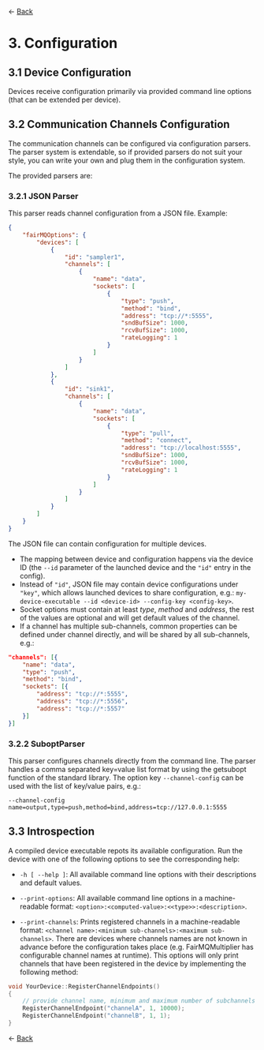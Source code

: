 ← [Back](../README.md)

# 3. Configuration

## 3.1 Device Configuration

Devices receive configuration primarily via provided command line options (that can be extended per device).

## 3.2 Communication Channels Configuration

The communication channels can be configured via configuration parsers. The parser system is extendable, so if provided parsers do not suit your style, you can write your own and plug them in the configuration system.

The provided parsers are:

### 3.2.1 JSON Parser

This parser reads channel configuration from a JSON file. Example:

```JSON
{
    "fairMQOptions": {
        "devices": [
            {
                "id": "sampler1",
                "channels": [
                    {
                        "name": "data",
                        "sockets": [
                            {
                                "type": "push",
                                "method": "bind",
                                "address": "tcp://*:5555",
                                "sndBufSize": 1000,
                                "rcvBufSize": 1000,
                                "rateLogging": 1
                            }
                        ]
                    }
                ]
            },
            {
                "id": "sink1",
                "channels": [
                    {
                        "name": "data",
                        "sockets": [
                            {
                                "type": "pull",
                                "method": "connect",
                                "address": "tcp://localhost:5555",
                                "sndBufSize": 1000,
                                "rcvBufSize": 1000,
                                "rateLogging": 1
                            }
                        ]
                    }
                ]
            }
        ]
    }
}
```

The JSON file can contain configuration for multiple devices.

- The mapping between device and configuration happens via the device ID (the `--id` parameter of the launched device and the `"id"` entry in the config).
- Instead of `"id"`, JSON file may contain device configurations under `"key"`, which allows launched devices to share configuration, e.g.: `my-device-executable --id <device-id> --config-key <config-key>`.
- Socket options must contain at least *type*, *method* and *address*, the rest of the values are optional and will get default values of the channel.
- If a channel has multiple sub-channels, common properties can be defined under channel directly, and will be shared by all sub-channels, e.g.:

```JSON
"channels": [{
    "name": "data",
    "type": "push",
    "method": "bind",
    "sockets": [{
        "address": "tcp://*:5555",
        "address": "tcp://*:5556",
        "address": "tcp://*:5557"
    }]
}]
```

### 3.2.2 SuboptParser

This parser configures channels directly from the command line.
The parser handles a comma separated key=value list format by using the getsubopt function of the standard library.
The option key `--channel-config` can be used with the list of key/value pairs, e.g.:

```
--channel-config name=output,type=push,method=bind,address=tcp://127.0.0.1:5555
```

## 3.3 Introspection

A compiled device executable repots its available configuration. Run the device with one of the following options to see the corresponding help:

- `-h [ --help ]`: All available command line options with their descriptions and default values.

- `--print-options`: All available command line options in a machine-readable format: `<option>:<computed-value>:<<type>>:<description>`.

- `--print-channels`: Prints registered channels in a machine-readable format: `<channel name>:<minimum sub-channels>:<maximum sub-channels>`. There are devices where channels names are not known in advance before the configuration takes place (e.g. FairMQMultiplier has configurable channel names at runtime). This options will only print channels that have been registered in the device by implementing the following method:

```C++
void YourDevice::RegisterChannelEndpoints()
{
    // provide channel name, minimum and maximum number of subchannels
    RegisterChannelEndpoint("channelA", 1, 10000);
    RegisterChannelEndpoint("channelB", 1, 1);
}
```

← [Back](../README.md)
